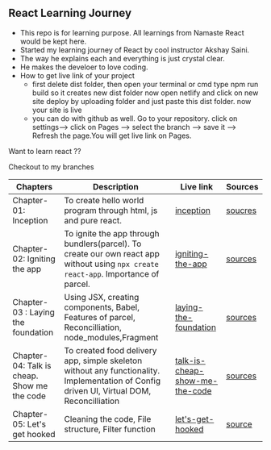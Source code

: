 ## React Learning Journey
* This repo is for learning purpose. All learnings from Namaste React would be kept here. 
* Started my learning journey of React by cool instructor Akshay Saini.
* The way he explains each and everything is just crystal clear.
* He makes the develoer to love coding.
* How to get live link of your project
    - first delete dist folder, then open your terminal or cmd type npm run build so it creates new dist folder now open netlify and click on new site deploy by uploading folder and just paste this dist folder. now your site is live
    - you can do with github as well. Go to your repository. click on settings--> click on Pages --> select the branch --> save it --> Refresh the page.You will get live link on Pages.

Want to learn react ??

Checkout to my branches

|Chapters  |  Description | Live link  | Sources  |
|----------|--------------|------------|----------|
|Chapter-01: Inception |To create hello world program through html, js and pure react.   |[inception](https://rupachandram.github.io/React-Chapter-01-Inception/)  | [soucres](https://github.com/RupaChandram/Namaste-React/tree/class-1-react-inception)  | 
|Chapter-02: Igniting the app|To ignite the app through bundlers(parcel). To create our own react app without using `npx create react-app`. Importance of parcel.    |[igniting-the-app](chapter-02-igniting-the-app.netlify.app)  |[sources](https://github.com/RupaChandram/Namaste-React/tree/class-2-igniting-react-app)  | 
|Chapter-03 : Laying the foundation | Using JSX, creating components, Babel, Features of parcel, Reconcilliation, node_modules,Fragment |[laying-the-foundation](https://react-ch-03-laying-the-foundation.netlify.app/)|[sources](https://github.com/RupaChandram/Namaste-React/tree/class-3-laying-the-foundation)|
|Chapter-04: Talk is cheap. Show me the code|To created food delivery app, simple skeleton without any functionality. Implementation of Config driven UI, Virtual DOM, Reconcilliation | [talk-is-cheap-show-me-the-code](https://react-hungerbox-chapter-04.netlify.app/)|[sources](https://github.com/RupaChandram/Namaste-React/tree/class-4-talk-is-cheap-show-me-the-code)|
|Chapter-05: Let's get hooked | Cleaning the code, File structure, Filter function |[let's-get-hooked](https://react-hungerbox-chapter-05.netlify.app/)|[source](https://github.com/RupaChandram/Namaste-React/tree/class-5-lets-get-hooked)|

